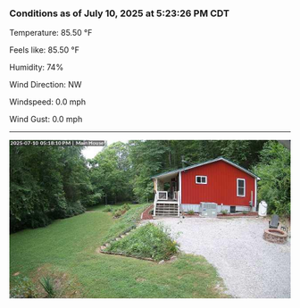 ### Conditions as of July 10, 2025 at 5:23:26 PM CDT 

Temperature: 85.50 &deg;F

Feels like: 85.50 &deg;F

Humidity: 74%

Wind Direction: NW

Windspeed: 0.0 mph

Wind Gust: 0.0 mph

---

<img src="./images/latest.jpeg"/>


